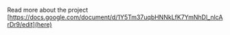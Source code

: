 Read more about the project [https://docs.google.com/document/d/1Y5Tm37uqbHNNkLfK7YmNhDl_nlcArDr9/edit](here)
